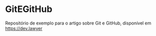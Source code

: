 # GitEGitHub
Repositório de exemplo para o artigo sobre Git e GitHub, disponível em https://dev.lawyer
